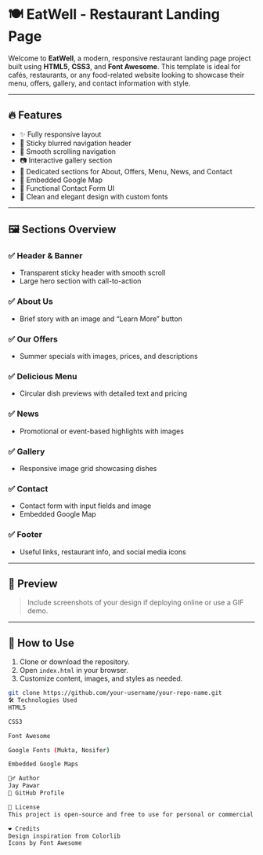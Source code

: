 # 🍽️ EatWell - Restaurant Landing Page

Welcome to **EatWell**, a modern, responsive restaurant landing page project built using **HTML5**, **CSS3**, and **Font Awesome**. This template is ideal for cafés, restaurants, or any food-related website looking to showcase their menu, offers, gallery, and contact information with style.

---

## 🔥 Features

- ✨ Fully responsive layout
- 📌 Sticky blurred navigation header
- 🎯 Smooth scrolling navigation
- 📷 Interactive gallery section
- 🧾 Dedicated sections for About, Offers, Menu, News, and Contact
- 📍 Embedded Google Map
- 💬 Functional Contact Form UI
- 🎨 Clean and elegant design with custom fonts

---

## 🖼️ Sections Overview

### ✅ Header & Banner
- Transparent sticky header with smooth scroll
- Large hero section with call-to-action

### ✅ About Us
- Brief story with an image and “Learn More” button

### ✅ Our Offers
- Summer specials with images, prices, and descriptions

### ✅ Delicious Menu
- Circular dish previews with detailed text and pricing

### ✅ News
- Promotional or event-based highlights with images

### ✅ Gallery
- Responsive image grid showcasing dishes

### ✅ Contact
- Contact form with input fields and image
- Embedded Google Map

### ✅ Footer
- Useful links, restaurant info, and social media icons

---

## 📸 Preview

> Include screenshots of your design if deploying online or use a GIF demo.

---

## 🚀 How to Use

1. Clone or download the repository.
2. Open `index.html` in your browser.
3. Customize content, images, and styles as needed.

```bash
git clone https://github.com/your-username/your-repo-name.git
🛠️ Technologies Used
HTML5

CSS3

Font Awesome

Google Fonts (Mukta, Nosifer)

Embedded Google Maps

🙋‍♂️ Author
Jay Pawar
🔗 GitHub Profile

📄 License
This project is open-source and free to use for personal or commercial purposes. Attribution appreciated!

❤️ Credits
Design inspiration from Colorlib
Icons by Font Awesome
